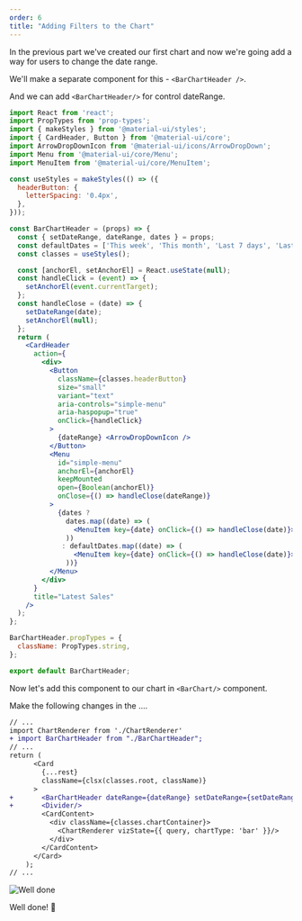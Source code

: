 ```yaml
---
order: 6
title: "Adding Filters to the Chart"
---
```


In the previous part we've created our first chart and now we're going add a way for users to change the date range.

We'll make a separate component for this - `<BarChartHeader />`.

And we can add `<BarChartHeader/>` for control dateRange.

```jsx
import React from 'react';
import PropTypes from 'prop-types';
import { makeStyles } from '@material-ui/styles';
import { CardHeader, Button } from '@material-ui/core';
import ArrowDropDownIcon from '@material-ui/icons/ArrowDropDown';
import Menu from '@material-ui/core/Menu';
import MenuItem from '@material-ui/core/MenuItem';

const useStyles = makeStyles(() => ({
  headerButton: {
    letterSpacing: '0.4px',
  },
}));

const BarChartHeader = (props) => {
  const { setDateRange, dateRange, dates } = props;
  const defaultDates = ['This week', 'This month', 'Last 7 days', 'Last month'];
  const classes = useStyles();

  const [anchorEl, setAnchorEl] = React.useState(null);
  const handleClick = (event) => {
    setAnchorEl(event.currentTarget);
  };
  const handleClose = (date) => {
    setDateRange(date);
    setAnchorEl(null);
  };
  return (
    <CardHeader
      action={
        <div>
          <Button
            className={classes.headerButton}
            size="small"
            variant="text"
            aria-controls="simple-menu"
            aria-haspopup="true"
            onClick={handleClick}
          >
            {dateRange} <ArrowDropDownIcon />
          </Button>
          <Menu
            id="simple-menu"
            anchorEl={anchorEl}
            keepMounted
            open={Boolean(anchorEl)}
            onClose={() => handleClose(dateRange)}
          >
            {dates ?
              dates.map((date) => (
                <MenuItem key={date} onClick={() => handleClose(date)}>{date}</MenuItem>
              ))
             : defaultDates.map((date) => (
                <MenuItem key={date} onClick={() => handleClose(date)}>{date}</MenuItem>
              ))}
          </Menu>
        </div>
      }
      title="Latest Sales"
    />
  );
};

BarChartHeader.propTypes = {
  className: PropTypes.string,
};

export default BarChartHeader;
```

Now let's add this component to our chart in `<BarChart/>` component.

Make the following changes in the ....

```diff
// ...
import ChartRenderer from './ChartRenderer'
+ import BarChartHeader from "./BarChartHeader";
// ...
return (
      <Card
        {...rest}
        className={clsx(classes.root, className)}
      >
+       <BarChartHeader dateRange={dateRange} setDateRange={setDateRange}/>
+       <Divider/>
        <CardContent>
          <div className={classes.chartContainer}>
            <ChartRenderer vizState={{ query, chartType: 'bar' }}/>
          </div>
        </CardContent>
      </Card>
	);
// ...
```

![Well done](https://s3-us-west-2.amazonaws.com/secure.notion-static.com/9214b4d6-9104-48a6-9a69-6ffe6163414f/Screenshot_2020-07-02_at_20.24.48.png)

Well done! 🎉
